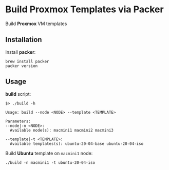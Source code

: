 # Build Proxmox Templates via Packer

Build **Proxmox** VM templates

## Installation
Install **packer**:
```shell
brew install packer
packer version
```

## Usage
**build** script:
```shell
$> ./build -h

Usage: build --node <NODE> --template <TEMPLATE>

Parameters:
--node|-n <NODE>:
  Available node(s): macmini1 macmini2 macmini3

--template|-t <TEMPLATE>:
  Available templates(s): ubuntu-20-04-base ubuntu-20-04-iso
```


Build **Ubuntu** template on `macmini1` node:
```shell
./build -n macmini1 -t ubuntu-20-04-iso
```
